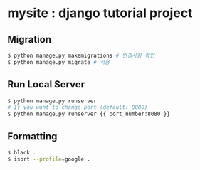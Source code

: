 # mysite : django tutorial project

## Migration

```bash
$ python manage.py makemigrations # 변경사항 확인
$ python manage.py migrate # 적용
```

## Run Local Server
```bash
$ python manage.py runserver
# If you want to change port (default: 8080)
$ python manage.py runserver {{ port_number:8080 }}
```

## Formatting
```bash
$ black .
$ isort --profile=google .
```
